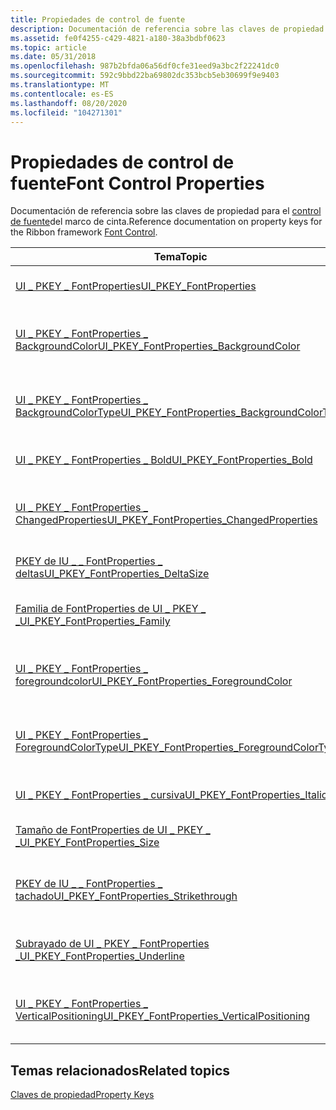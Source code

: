 ```yaml
---
title: Propiedades de control de fuente
description: Documentación de referencia sobre las claves de propiedad para el control de fuente del marco de cinta.
ms.assetid: fe0f4255-c429-4821-a180-38a3bdbf0623
ms.topic: article
ms.date: 05/31/2018
ms.openlocfilehash: 987b2bfda06a56df0cfe31eed9a3bc2f22241dc0
ms.sourcegitcommit: 592c9bbd22ba69802dc353bcb5eb30699f9e9403
ms.translationtype: MT
ms.contentlocale: es-ES
ms.lasthandoff: 08/20/2020
ms.locfileid: "104271301"
---
```

# <a name="font-control-properties"></a><span data-ttu-id="0430b-103">Propiedades de control de fuente</span><span class="sxs-lookup"><span data-stu-id="0430b-103">Font Control Properties</span></span>

<span data-ttu-id="0430b-104">Documentación de referencia sobre las claves de propiedad para el [control de fuente](windowsribbon-controls-fontcontrol.md)del marco de cinta.</span><span class="sxs-lookup"><span data-stu-id="0430b-104">Reference documentation on property keys for the Ribbon framework [Font Control](windowsribbon-controls-fontcontrol.md).</span></span>



| <span data-ttu-id="0430b-105">Tema</span><span class="sxs-lookup"><span data-stu-id="0430b-105">Topic</span></span>                                                                                                                               | <span data-ttu-id="0430b-106">Contenido</span><span class="sxs-lookup"><span data-stu-id="0430b-106">Contents</span></span>                                                                          |
|-------------------------------------------------------------------------------------------------------------------------------------|-----------------------------------------------------------------------------------|
| [<span data-ttu-id="0430b-107">UI \_ PKEY \_ FontProperties</span><span class="sxs-lookup"><span data-stu-id="0430b-107">UI\_PKEY\_FontProperties</span></span>](windowsribbon-reference-properties-uipkey-fontproperties.md)                                            | <span data-ttu-id="0430b-108">Identifica la propiedad FontProperties de PKEY de la interfaz de usuario \_ \_ .</span><span class="sxs-lookup"><span data-stu-id="0430b-108">Identifies the UI\_PKEY\_FontProperties property.</span></span><br/>                      |
| [<span data-ttu-id="0430b-109">UI \_ PKEY \_ FontProperties \_ BackgroundColor</span><span class="sxs-lookup"><span data-stu-id="0430b-109">UI\_PKEY\_FontProperties\_BackgroundColor</span></span>](/windows/desktop/windowsribbon/windowsribbon-reference-properties-uipkey-fontproperties-backgroundcolor) | <span data-ttu-id="0430b-110">Identifica la propiedad BackgroundColor de la interfaz de usuario \_ PKEY \_ FontProperties \_ .</span><span class="sxs-lookup"><span data-stu-id="0430b-110">Identifies the UI\_PKEY\_FontProperties\_BackgroundColor property.</span></span><br/>     |
| [<span data-ttu-id="0430b-111">UI \_ PKEY \_ FontProperties \_ BackgroundColorType</span><span class="sxs-lookup"><span data-stu-id="0430b-111">UI\_PKEY\_FontProperties\_BackgroundColorType</span></span>](windowsribbon-reference-properties-uipkey-fontproperties-backgroundcolortype.md)   | <span data-ttu-id="0430b-112">Identifica la propiedad PKEY de la interfaz de usuario \_ \_ FontProperties \_ BackgroundColorType.</span><span class="sxs-lookup"><span data-stu-id="0430b-112">Identifies the UI\_PKEY\_FontProperties\_BackgroundColorType property.</span></span><br/> |
| [<span data-ttu-id="0430b-113">UI \_ PKEY \_ FontProperties \_ Bold</span><span class="sxs-lookup"><span data-stu-id="0430b-113">UI\_PKEY\_FontProperties\_Bold</span></span>](windowsribbon-reference-properties-uipkey-fontproperties-bold.md)                                 | <span data-ttu-id="0430b-114">Identifica la propiedad PKEY de la interfaz de usuario \_ \_ FontProperties \_ Bold.</span><span class="sxs-lookup"><span data-stu-id="0430b-114">Identifies the UI\_PKEY\_FontProperties\_Bold property.</span></span><br/>                |
| [<span data-ttu-id="0430b-115">UI \_ PKEY \_ FontProperties \_ ChangedProperties</span><span class="sxs-lookup"><span data-stu-id="0430b-115">UI\_PKEY\_FontProperties\_ChangedProperties</span></span>](windowsribbon-reference-properties-uipkey-fontproperties-changedproperties.md)       | <span data-ttu-id="0430b-116">Identifica la propiedad PKEY de la interfaz de usuario \_ \_ FontProperties \_ ChangedProperties.</span><span class="sxs-lookup"><span data-stu-id="0430b-116">Identifies the UI\_PKEY\_FontProperties\_ChangedProperties property.</span></span><br/>   |
| [<span data-ttu-id="0430b-117">PKEY de IU \_ \_ FontProperties \_ deltas</span><span class="sxs-lookup"><span data-stu-id="0430b-117">UI\_PKEY\_FontProperties\_DeltaSize</span></span>](windowsribbon-reference-properties-uipkey-fontproperties-deltasize.md)                       | <span data-ttu-id="0430b-118">Identifica la \_ propiedad PKEY FontProperties de la interfaz de usuario \_ \_ .</span><span class="sxs-lookup"><span data-stu-id="0430b-118">Identifies the UI\_PKEY\_FontProperties\_DeltaSize property.</span></span><br/>           |
| [<span data-ttu-id="0430b-119">Familia de FontProperties de UI \_ PKEY \_ \_</span><span class="sxs-lookup"><span data-stu-id="0430b-119">UI\_PKEY\_FontProperties\_Family</span></span>](windowsribbon-reference-properties-uipkey-fontproperties-family.md)                             | <span data-ttu-id="0430b-120">Identifica la propiedad de la familia de PKEY de interfaz de usuario \_ \_ FontProperties \_ .</span><span class="sxs-lookup"><span data-stu-id="0430b-120">Identifies the UI\_PKEY\_FontProperties\_Family property.</span></span><br/>              |
| [<span data-ttu-id="0430b-121">UI \_ PKEY \_ FontProperties \_ foregroundcolor</span><span class="sxs-lookup"><span data-stu-id="0430b-121">UI\_PKEY\_FontProperties\_ForegroundColor</span></span>](windowsribbon-reference-properties-uipkey-fontproperties-foregroundcolor.md)           | <span data-ttu-id="0430b-122">Identifica la propiedad PKEY de la interfaz de usuario \_ \_ FontProperties \_ foregroundcolor.</span><span class="sxs-lookup"><span data-stu-id="0430b-122">Identifies the UI\_PKEY\_FontProperties\_ForegroundColor property.</span></span><br/>     |
| [<span data-ttu-id="0430b-123">UI \_ PKEY \_ FontProperties \_ ForegroundColorType</span><span class="sxs-lookup"><span data-stu-id="0430b-123">UI\_PKEY\_FontProperties\_ForegroundColorType</span></span>](windowsribbon-reference-properties-uipkey-fontproperties-foregroundcolortype.md)   | <span data-ttu-id="0430b-124">Identifica la propiedad PKEY de la interfaz de usuario \_ \_ FontProperties \_ ForegroundColorType.</span><span class="sxs-lookup"><span data-stu-id="0430b-124">Identifies the UI\_PKEY\_FontProperties\_ForegroundColorType property.</span></span><br/> |
| [<span data-ttu-id="0430b-125">UI \_ PKEY \_ FontProperties \_ cursiva</span><span class="sxs-lookup"><span data-stu-id="0430b-125">UI\_PKEY\_FontProperties\_Italic</span></span>](windowsribbon-reference-properties-uipkey-fontproperties-italic.md)                             | <span data-ttu-id="0430b-126">Identifica la propiedad PKEY de la interfaz de usuario \_ \_ FontProperties \_ cursiva.</span><span class="sxs-lookup"><span data-stu-id="0430b-126">Identifies the UI\_PKEY\_FontProperties\_Italic property.</span></span><br/>              |
| [<span data-ttu-id="0430b-127">Tamaño de FontProperties de UI \_ PKEY \_ \_</span><span class="sxs-lookup"><span data-stu-id="0430b-127">UI\_PKEY\_FontProperties\_Size</span></span>](windowsribbon-reference-properties-uipkey-fontproperties-size.md)                                 | <span data-ttu-id="0430b-128">Identifica la propiedad de tamaño de la interfaz de usuario \_ PKEY \_ FontProperties \_ .</span><span class="sxs-lookup"><span data-stu-id="0430b-128">Identifies the UI\_PKEY\_FontProperties\_Size property.</span></span><br/>                |
| [<span data-ttu-id="0430b-129">PKEY de IU \_ \_ FontProperties \_ tachado</span><span class="sxs-lookup"><span data-stu-id="0430b-129">UI\_PKEY\_FontProperties\_Strikethrough</span></span>](windowsribbon-reference-properties-uipkey-fontproperties-strikethrough.md)               | <span data-ttu-id="0430b-130">Identifica la \_ propiedad PKEY \_ FontProperties StrikeThrough de la interfaz de usuario \_ .</span><span class="sxs-lookup"><span data-stu-id="0430b-130">Identifies the UI\_PKEY\_FontProperties\_Strikethrough property.</span></span><br/>       |
| [<span data-ttu-id="0430b-131">Subrayado de UI \_ PKEY \_ FontProperties \_</span><span class="sxs-lookup"><span data-stu-id="0430b-131">UI\_PKEY\_FontProperties\_Underline</span></span>](windowsribbon-reference-properties-uipkey-fontproperties-underline.md)                       | <span data-ttu-id="0430b-132">Identifica la \_ propiedad de \_ subrayado PKEY FontProperties de la interfaz de usuario \_ .</span><span class="sxs-lookup"><span data-stu-id="0430b-132">Identifies the UI\_PKEY\_FontProperties\_Underline property.</span></span><br/>           |
| [<span data-ttu-id="0430b-133">UI \_ PKEY \_ FontProperties \_ VerticalPositioning</span><span class="sxs-lookup"><span data-stu-id="0430b-133">UI\_PKEY\_FontProperties\_VerticalPositioning</span></span>](windowsribbon-reference-properties-uipkey-fontproperties-verticalpositioning.md)   | <span data-ttu-id="0430b-134">Identifica la propiedad PKEY de la interfaz de usuario \_ \_ FontProperties \_ VerticalPositioning.</span><span class="sxs-lookup"><span data-stu-id="0430b-134">Identifies the UI\_PKEY\_FontProperties\_VerticalPositioning property.</span></span><br/> |



 

## <a name="related-topics"></a><span data-ttu-id="0430b-135">Temas relacionados</span><span class="sxs-lookup"><span data-stu-id="0430b-135">Related topics</span></span>

<dl> <dt>

[<span data-ttu-id="0430b-136">Claves de propiedad</span><span class="sxs-lookup"><span data-stu-id="0430b-136">Property Keys</span></span>](windowsribbon-reference-properties.md)
</dt> </dl>

 

